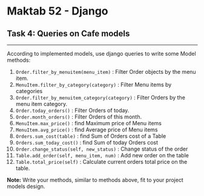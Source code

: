 # Maktab 52 - Django
## Task 4: Queries on Cafe models

----    
According to implemented models, use django queries to write some Model methods:  

1. `Order.filter_by_menuitem(menu_item)` : Filter Order objects by the menu item.
1. `MenuItem.filter_by_category(category)` : Filter Menu items by categories
1. `Order.filter_by_menuitem_category(category)` : Filter Orders by the menu item category.
1. `Order.today_orders()` : Filter Orders of today.
1. `Order.month_orders()` : Filter Orders of this month.
1. `MenuItem.max_price()` : find Maximum price of Menu items
1. `MenuItem.avg_price()` : find Average price of Menu items
1. `Orders.sum_cost(table)` : find Sum of Orders cost of a Table
1. `Orders.sum_today_cost()` : find Sum of today Orders cost
1. `Order.change_status(self, new_status)` : Change status of the order
1. `Table.add_order(self, menu_item, num)` : Add new order on the table
1. `Table.total_price(self)` : Calculate current orders total price on the table.

**Note:** Write your methods, similar to methods above, fit to your project models design. 
